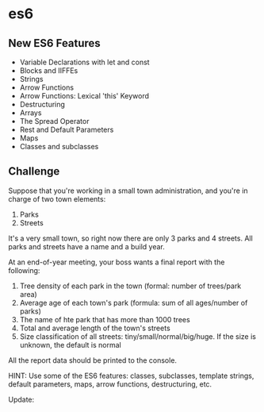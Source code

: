 # es6

## New ES6 Features
- Variable Declarations with let and const
- Blocks and IIFFEs
- Strings
- Arrow Functions
- Arrow Functions: Lexical 'this' Keyword
- Destructuring
- Arrays
- The Spread Operator
- Rest and Default Parameters
- Maps
- Classes and subclasses

## Challenge
Suppose that you're working in a small town administration, and you're in charge of two town elements:
1. Parks
2. Streets

It's a very small town, so right now there are only 3 parks and 4 streets. All parks and streets have a name and a build year.

At an end-of-year meeting, your boss wants a final report with the following:
1. Tree density of each park in the town (formal: number of trees/park area)
2. Average age of each town's park (formula: sum of all ages/number of parks)
3. The name of hte park that has more than 1000 trees
4. Total and average length of the town's streets
5. Size classification of all streets: tiny/small/normal/big/huge. If the size is unknown, the default is normal

All the report data should be printed to the console.

HINT: Use some of the ES6 features: classes, subclasses, template strings, default parameters, maps, arrow functions, destructuring, etc.

Update:
